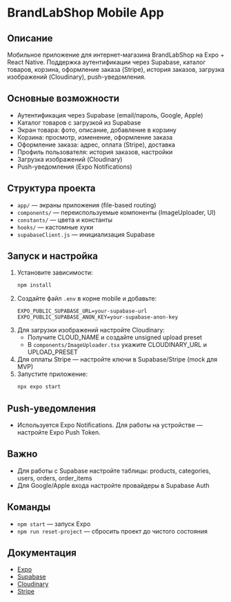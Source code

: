 # BrandLabShop Mobile App

## Описание
Мобильное приложение для интернет-магазина BrandLabShop на Expo + React Native. Поддержка аутентификации через Supabase, каталог товаров, корзина, оформление заказа (Stripe), история заказов, загрузка изображений (Cloudinary), push-уведомления.

## Основные возможности
- Аутентификация через Supabase (email/пароль, Google, Apple)
- Каталог товаров с загрузкой из Supabase
- Экран товара: фото, описание, добавление в корзину
- Корзина: просмотр, изменение, оформление заказа
- Оформление заказа: адрес, оплата (Stripe), доставка
- Профиль пользователя: история заказов, настройки
- Загрузка изображений (Cloudinary)
- Push-уведомления (Expo Notifications)

## Структура проекта
- `app/` — экраны приложения (file-based routing)
- `components/` — переиспользуемые компоненты (ImageUploader, UI)
- `constants/` — цвета и константы
- `hooks/` — кастомные хуки
- `supabaseClient.js` — инициализация Supabase

## Запуск и настройка
1. Установите зависимости:
   ```bash
   npm install
   ```
2. Создайте файл `.env` в корне mobile и добавьте:
   ```env
   EXPO_PUBLIC_SUPABASE_URL=your-supabase-url
   EXPO_PUBLIC_SUPABASE_ANON_KEY=your-supabase-anon-key
   ```
3. Для загрузки изображений настройте Cloudinary:
   - Получите CLOUD_NAME и создайте unsigned upload preset
   - В `components/ImageUploader.tsx` укажите CLOUDINARY_URL и UPLOAD_PRESET
4. Для оплаты Stripe — настройте ключи в Supabase/Stripe (mock для MVP)
5. Запустите приложение:
   ```bash
   npx expo start
   ```

## Push-уведомления
- Используется Expo Notifications. Для работы на устройстве — настройте Expo Push Token.

## Важно
- Для работы с Supabase настройте таблицы: products, categories, users, orders, order_items
- Для Google/Apple входа настройте провайдеры в Supabase Auth

## Команды
- `npm start` — запуск Expo
- `npm run reset-project` — сбросить проект до чистого состояния

## Документация
- [Expo](https://docs.expo.dev/)
- [Supabase](https://supabase.com/docs)
- [Cloudinary](https://cloudinary.com/documentation)
- [Stripe](https://stripe.com/docs)
